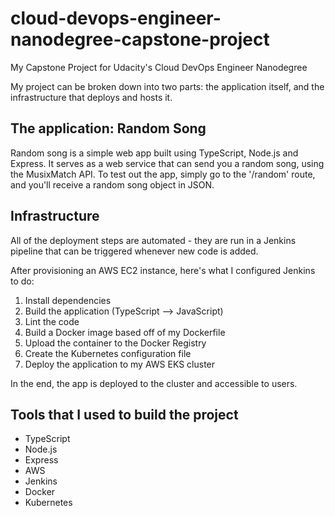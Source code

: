 # cloud-devops-engineer-nanodegree-capstone-project

My Capstone Project for Udacity's Cloud DevOps Engineer Nanodegree

My project can be broken down into two parts: the application itself, and the infrastructure that deploys and hosts it.

## The application: Random Song

Random song is a simple web app built using TypeScript, Node.js and Express. It serves as a web service that can send you a random song, using the MusixMatch API. To test out the app, simply go to the '/random' route, and you'll receive a random song object in JSON.

## Infrastructure

All of the deployment steps are automated - they are run in a Jenkins pipeline that can be triggered whenever new code is added.

After provisioning an AWS EC2 instance, here's what I configured Jenkins to do:

1. Install dependencies
2. Build the application (TypeScript --> JavaScript)
3. Lint the code
4. Build a Docker image based off of my Dockerfile
5. Upload the container to the Docker Registry
6. Create the Kubernetes configuration file
7. Deploy the application to my AWS EKS cluster

In the end, the app is deployed to the cluster and accessible to users.

## Tools that I used to build the project

- TypeScript
- Node.js
- Express
- AWS
- Jenkins
- Docker
- Kubernetes
